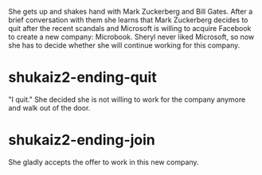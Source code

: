 She gets up and shakes hand with Mark Zuckerberg and Bill Gates. After a brief conversation with them she learns that Mark Zuckerberg decides to quit after the recent scandals and Microsoft is willing to acquire Facebook to create a new company: Microbook. Sheryl never liked Microsoft, so now she has to decide whether she will continue working for this company.

# shukaiz2-ending-quit
"I quit." She decided she is not willing to work for the company anymore and walk out of the door.

# shukaiz2-ending-join
She gladly accepts the offer to work in this new company.
